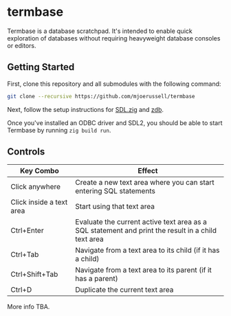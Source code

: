 # termbase

Termbase is a database scratchpad. It's intended to enable quick exploration of databases without
requiring heavyweight database consoles or editors.

## Getting Started

First, clone this repository and all submodules with the following command:

```sh
git clone --recursive https://github.com/mjoerussell/termbase
```

Next, follow the setup instructions for [SDL.zig](https://github.com/MasterQ32/SDL.zig/tree/0b9a4d73fced0cd3d713a8ff3ad67c27a6507abd) and [zdb](https://github.com/mjoerussell/zdb/tree/d15066fe1e3d209564aeb0093101d497ad482f0f).

Once you've installed an ODBC driver and SDL2, you should be able to start Termbase by running `zig build run`.

## Controls

| Key Combo                | Effect                                                                                             |
| ------------------------ | -------------------------------------------------------------------------------------------------- |
| Click anywhere           | Create a new text area where you can start entering SQL statements                                 |
| Click inside a text area | Start using that text area                                                                         |
| Ctrl+Enter               | Evaluate the current active text area as a SQL statement and print the result in a child text area |
| Ctrl+Tab                 | Navigate from a text area to its child (if it has a child)                                         |
| Ctrl+Shift+Tab           | Navigate from a text area to its parent (if it has a parent)                                       |
| Ctrl+D                   | Duplicate the current text area                                                                    |

More info TBA.
